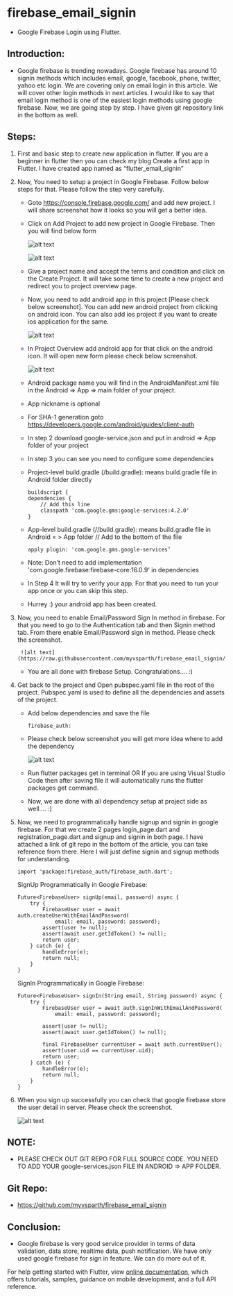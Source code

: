 # firebase_email_signin

- Google Firebase Login using Flutter. 

## Introduction:

- Google firebase is trending nowadays. Google firebase has around 10 signin methods which includes email, google, facebook, phone, twitter, yahoo etc login. We are covering only on email login in this article. We will cover other login methods in next articles. I would like to say that email login method is one of the easiest login methods using google firebase. Now, we are going step by step. I have given git repository link in the bottom as well.

## Steps:
1. First and basic step to create new application in flutter. If you are a beginner in flutter then you can check my blog Create a first app in Flutter. I have created app named as “flutter_email_signin”
2. Now, You need to setup a project in Google Firebase. Follow below steps for that. Please follow the step very carefully.
    -   Goto https://console.firebase.google.com/ and add new project. I will share screenshot how it looks so you will get a better idea.
    -   Click on Add Project to add new project in Google Firebase. Then you will find below form
 
        ![alt text](https://raw.githubusercontent.com/myvsparth/firebase_email_signin/master/screenshots//1.png)

        ![alt text](https://raw.githubusercontent.com/myvsparth/firebase_email_signin/master/screenshots//2.png)

    -   Give a project name and accept the terms and condition and click on the Create Project. It will take some time to create a new project and redirect you to project overview page.

    -   Now, you need to add android app in this project [Please check below screenshot]. You can add new android project from clicking on android icon. You can also add ios project if you want to create ios application for the same.

        ![alt text](https://raw.githubusercontent.com/myvsparth/firebase_email_signin/master/screenshots//3.png)

    -   In Project Overview add android app for that click on the android icon. It will open new form please check below screenshot.

        ![alt text](https://raw.githubusercontent.com/myvsparth/firebase_email_signin/master/screenshots//4.png)
 
    -   Android package name you will find in the AndroidManifest.xml file in the Android => App => main folder of your project.
    -   App nickname is optional
    -   For SHA-1 generation goto https://developers.google.com/android/guides/client-auth

    -   In step 2 download google-service.json and put in android => App folder of your project
    -   In step 3 you can see you need to configure some dependencies
    -   Project-level build.gradle (<project>/build.gradle): means build.gradle file in Android folder directly
        ```
        buildscript {
        dependencies {
            // Add this line
            classpath 'com.google.gms:google-services:4.2.0'    
        }
        ```
    -   App-level build.gradle (<project>/<app-module>/build.gradle): means build.gradle file in Android = > App folder
        // Add to the bottom of the file
        ```
        apply plugin: 'com.google.gms.google-services’
        ```

    -   Note: Don’t need to add  implementation 'com.google.firebase:firebase-core:16.0.9' in dependencies
    -   In Step 4 It will try to verify your app. For that you need to run your app once or you can skip this step.
    -   Hurrey :) your android app has been created.


3. Now, you need to enable Email/Password Sign In method in firebase. For that you need to go to the Authentication tab and then Signin method tab. From there enable Email/Password sign in method. Please check the screenshot.

        ![alt text](https://raw.githubusercontent.com/myvsparth/firebase_email_signin/master/screenshots//5.png)

    -   You are all done with firebase Setup. Congratulations…. :)

4. Get back to the project and Open pubspec.yaml file in the root of the project. Pubspec.yaml is used to define all the dependencies and assets of the project.

    -   Add below dependencies and save the file
        ```
        firebase_auth:
        ```
    -   Please check below screenshot you will get more idea where to add the dependency

        ![alt text](https://raw.githubusercontent.com/myvsparth/firebase_email_signin/master/screenshots//6.png)

    -   Run flutter packages get in terminal OR If you are using Visual Studio Code then after saving file it will automatically runs the flutter packages get command.

    -   Now, we are done with all dependency setup at project side as well…. :)

5. Now, we need to programmatically handle signup and signin in google firebase. For that we create 2 pages login_page.dart and registration_page.dart and signup and signin in both page. I have attached a link of git repo in the bottom of the article, you can take reference from there. Here I will just define signin and signup methods for understanding.

    ```
    import 'package:firebase_auth/firebase_auth.dart';
    ```

    SignUp Programmatically in Google Firebase:

    ```
    Future<FirebaseUser> signUp(email, password) async {
        try {
            FirebaseUser user = await auth.createUserWithEmailAndPassword(
                email: email, password: password);
            assert(user != null);
            assert(await user.getIdToken() != null);
            return user;
        } catch (e) {
            handleError(e);
            return null;
        }
    }
    ```
 

    SignIn Programmatically in Google Firebase:

    ```
    Future<FirebaseUser> signIn(String email, String password) async {
        try {
            FirebaseUser user = await auth.signInWithEmailAndPassword(
                email: email, password: password);

            assert(user != null);
            assert(await user.getIdToken() != null);

            final FirebaseUser currentUser = await auth.currentUser();
            assert(user.uid == currentUser.uid);
            return user;
        } catch (e) {
            handleError(e);
            return null;
        }
    }
    ```
 
6. When you sign up successfully you can check that google firebase store the user detail in server. Please check the screenshot.

    ![alt text](https://raw.githubusercontent.com/myvsparth/firebase_email_signin/master/screenshots//7.png)

## NOTE:
-   PLEASE CHECK OUT GIT REPO FOR FULL SOURCE CODE. YOU NEED TO ADD YOUR google-services.json FILE IN ANDROID => APP FOLDER.

## Git Repo:
-   https://github.com/myvsparth/firebase_email_signin

## Conclusion:
- Google firebase is very good service provider in terms of data validation, data store, realtime data, push notification. We have only used google firebase for sign in feature. We can do more out of it.


For help getting started with Flutter, view 
[online documentation](https://flutter.dev/docs), which offers tutorials, 
samples, guidance on mobile development, and a full API reference.
